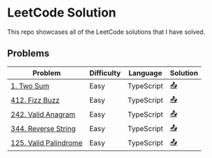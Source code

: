 # LeetCode Solution
This repo showcases all of the LeetCode solutions that I have solved.

## Problems
<!-- TABLE START -->
| Problem | Difficulty | Language | Solution |
|---------|------------|----------|----------|
|[1. Two Sum](https://leetcode.com/problems/two-sum/)|Easy|TypeScript|[&#x1F4E4;](1.%20Two%20Sum/README.md)|
|[412. Fizz Buzz](https://leetcode.com/problems/fizz-buzz/)|Easy|TypeScript|[&#x1F4E4;](412.%20Fizz%20Buzz/README.md)|
|[242. Valid Anagram](https://leetcode.com/problems/valid-anagram/)|Easy|TypeScript|[&#x1F4E4;](242.%20Valid%20Anagram/README.md)|
|[344. Reverse String](https://leetcode.com/problems/reverse-string/)|Easy|TypeScript|[&#x1F4E4;](344.%20Reverse%20String/README.md)|
|[125. Valid Palindrome](https://leetcode.com/problems/valid-palindrome/)|Easy|TypeScript|[&#x1F4E4;](125.%20Valid%20Palindrome/README.md)|
<!-- TABLE END -->